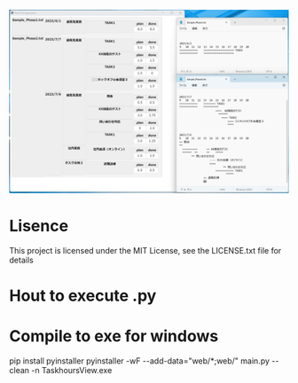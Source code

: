 ![](capt.png)

# Lisence

This project is licensed under the MIT License, see the LICENSE.txt file for details

# Hout to execute .py


# Compile to exe for windows

pip install pyinstaller
pyinstaller -wF --add-data="web/*;web/" main.py --clean -n TaskhoursView.exe

